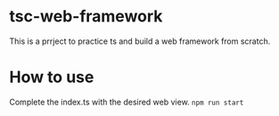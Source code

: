 # tsc-web-framework
This is a prrject to practice ts and build a web framework from scratch.

# How to use
Complete the index.ts with the desired web view.
`npm run start`

